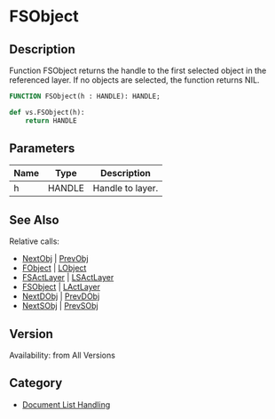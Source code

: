 # FSObject

## Description
Function FSObject returns the handle to the first selected object in the referenced layer. If no objects are selected, the function returns NIL.

```pascal
FUNCTION FSObject(h : HANDLE): HANDLE;
```

```python
def vs.FSObject(h):
    return HANDLE
```

## Parameters
|Name|Type|Description|
|---|---|---|
|h|HANDLE|Handle to layer.|

## See Also
Relative calls:
* [NextObj](NextObj.md) | [PrevObj](PrevObj.md)
* [FObject](FObject.md) | [LObject](LObject.md)
* [FSActLayer](FSActLayer.md) | [LSActLayer](LSActLayer.md)
* [FSObject](FSObject.md)  | [LActLayer](LActLayer.md)
* [NextDObj](NextDObj.md) | [PrevDObj](PrevDObj.md)
* [NextSObj](NextSObj.md) | [PrevSObj](PrevSObj.md)

## Version
Availability: from All Versions

## Category
* [Document List Handling](../Categories/Document%20List%20Handling.md)
